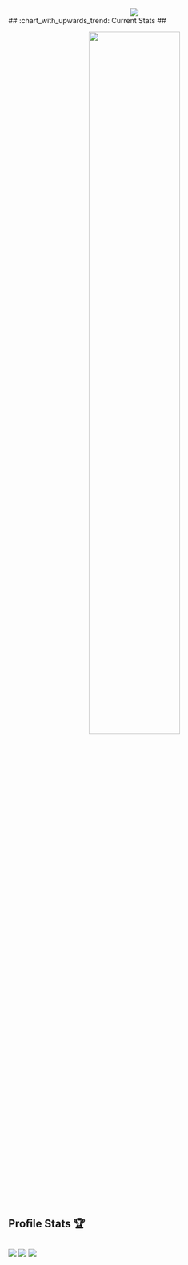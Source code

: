 <div align="center">
  <img src="https://i.ibb.co/6r57s0G/Black-and-Blue-Technology-Developer-Linked-In-Banner.png"  />
</div>
## :chart_with_upwards_trend: Current Stats ##
<br />
<p align="center">
  <img width="60%" src="https://github-readme-streak-stats.herokuapp.com?user=developersajadur&theme=react&hide_border=true&background=0D1117&stroke=0D1117&fire=FF1CF7&sideLabels=00F0FF&currStreakNum=FF1CF7&ring=FF1CF7&currStreakLabel=FF1CF7&sideNums=00F0FF" />
</p>

##

<h2 align="left">Profile Stats 🏆</h2>

##

###

![](http://github-profile-summary-cards.vercel.app/api/cards/profile-details?username=developersajadur&theme=react)
  ![](http://github-profile-summary-cards.vercel.app/api/cards/stats?username=developersajadur&theme=react)
![](http://github-profile-summary-cards.vercel.app/api/cards/productive-time?username=developersajadur&theme=react&utcOffset=8)

###
